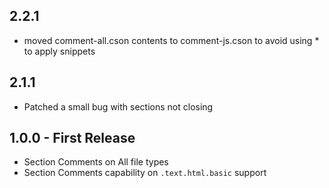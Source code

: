 ## 2.2.1

- moved comment-all.cson contents to comment-js.cson to avoid using * to apply snippets

## 2.1.1

- Patched a small bug with sections not closing

## 1.0.0 - First Release
* Section Comments on All file types
* Section Comments capability on `.text.html.basic` support
